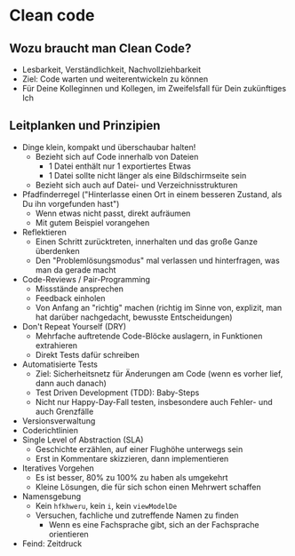 # Clean code

## Wozu braucht man Clean Code?

- Lesbarkeit, Verständlichkeit, Nachvollziehbarkeit
- Ziel: Code warten und weiterentwickeln zu können
- Für Deine Kolleginnen und Kollegen, im Zweifelsfall für Dein zukünftiges Ich


## Leitplanken und Prinzipien

- Dinge klein, kompakt und überschaubar halten!
  - Bezieht sich auf Code innerhalb von Dateien
    - 1 Datei enthält nur 1 exportiertes Etwas
    - 1 Datei sollte nicht länger als eine Bildschirmseite sein
  - Bezieht sich auch auf Datei- und Verzeichnisstrukturen
- Pfadfinderregel ("Hinterlasse einen Ort in einem besseren Zustand, als Du ihn vorgefunden hast")
  - Wenn etwas nicht passt, direkt aufräumen
  - Mit gutem Beispiel vorangehen
- Reflektieren
  - Einen Schritt zurücktreten, innerhalten und das große Ganze überdenken
  - Den "Problemlösungsmodus" mal verlassen und hinterfragen, was man da gerade macht
- Code-Reviews / Pair-Programming
  - Missstände ansprechen
  - Feedback einholen
  - Von Anfang an "richtig" machen (richtig im Sinne von, explizit, man hat darüber nachgedacht, bewusste Entscheidungen)
- Don't Repeat Yourself (DRY)
  - Mehrfache auftretende Code-Blöcke auslagern, in Funktionen extrahieren
  - Direkt Tests dafür schreiben
- Automatisierte Tests
  - Ziel: Sicherheitsnetz für Änderungen am Code (wenn es vorher lief, dann auch danach)
  - Test Driven Development (TDD): Baby-Steps
  - Nicht nur Happy-Day-Fall testen, insbesondere auch Fehler- und auch Grenzfälle
- Versionsverwaltung
- Coderichtlinien
- Single Level of Abstraction (SLA)
  - Geschichte erzählen, auf einer Flughöhe unterwegs sein
  - Erst in Kommentare skizzieren, dann implementieren
- Iteratives Vorgehen
  - Es ist besser, 80% zu 100% zu haben als umgekehrt
  - Kleine Lösungen, die für sich schon einen Mehrwert schaffen
- Namensgebung
  - Kein `hfkhweru`, kein `i`, kein `viewModelDe`
  - Versuchen, fachliche und zutreffende Namen zu finden
    - Wenn es eine Fachsprache gibt, sich an der Fachsprache orientieren
- Feind: Zeitdruck

